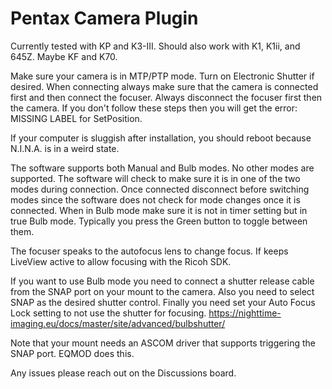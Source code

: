 ﻿# Pentax Camera Plugin

Currently tested with KP and K3-III. Should also work with K1, K1ii, and 645Z.  Maybe KF and K70.

Make sure your camera is in MTP/PTP mode.  Turn on Electronic Shutter if desired.  When connecting always make sure that the camera is connected first and then connect the focuser.  Always disconnect the focuser first then the camera.  If you don't follow these steps then you will get the error: MISSING LABEL for SetPosition.

If your computer is sluggish after installation, you should reboot because N.I.N.A. is in a weird state.

The software supports both Manual and Bulb modes.  No other modes are supported.  The software will check to make sure it is in one of the two modes during connection.  Once connected disconnect before switching modes since the software does not check for mode changes once it is connected. When in Bulb mode make sure it is not in timer setting but in true Bulb mode.  Typically you press the Green button to toggle between them.

The focuser speaks to the autofocus lens to change focus.  If keeps LiveView active to allow focusing with the Ricoh SDK.

If you want to use Bulb mode you need to connect a shutter release cable from the SNAP port on your mount to the camera. Also you need to select SNAP as the desired shutter control. Finally you need set your Auto Focus Lock setting to not use the shutter for focusing.
https://nighttime-imaging.eu/docs/master/site/advanced/bulbshutter/

Note that your mount needs an ASCOM driver that supports triggering the SNAP port.  EQMOD does this.

Any issues please reach out on the Discussions board.

